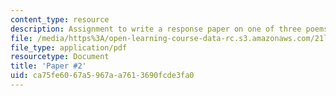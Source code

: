 ```yaml
---
content_type: resource
description: Assignment to write a response paper on one of three poems.
file: /media/https%3A/open-learning-course-data-rc.s3.amazonaws.com/21l-004-reading-poetry-spring-2009/ca75fe6067a5967aa7613690fcde3fa0_MIT21l_004s09_assn02_paper2.pdf
file_type: application/pdf
resourcetype: Document
title: 'Paper #2'
uid: ca75fe60-67a5-967a-a761-3690fcde3fa0
---
```

